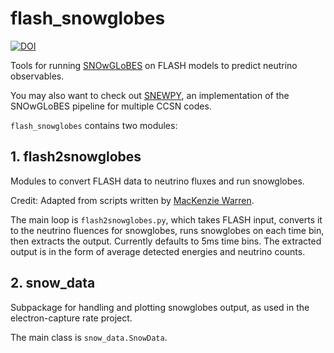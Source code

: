 # flash_snowglobes

[![DOI](https://zenodo.org/badge/342716130.svg)](https://zenodo.org/badge/latestdoi/342716130)

Tools for running [SNOwGLoBES](https://github.com/SNOwGLoBES/snowglobes) on FLASH models to predict neutrino observables.

You may also want to check out [SNEWPY](https://github.com/SNEWS2/snewpy), an implementation of the SNOwGLoBES pipeline for multiple CCSN codes.

`flash_snowglobes` contains two modules:

## 1. flash2snowglobes
Modules to convert FLASH data to neutrino fluxes and run snowglobes.

Credit: Adapted from scripts written by [MacKenzie Warren](https://github.com/mackenzie-warren).

The main loop is `flash2snowglobes.py`, which takes FLASH input, converts it to the neutrino fluences for snowglobes, runs snowglobes on each time bin, then extracts the output. Currently defaults to 5ms time bins. The extracted output is in the form of average detected energies and neutrino counts.


## 2. snow_data

Subpackage for handling and plotting snowglobes output, as used in the electron-capture rate project.

The main class is `snow_data.SnowData`.
